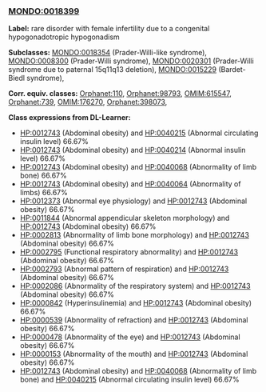 
### [MONDO:0018399](http://purl.obolibrary.org/obo/MONDO_0018399)
**Label:** rare disorder with female infertility due to a congenital hypogonadotropic hypogonadism

**Subclasses:** [MONDO:0018354](http://purl.obolibrary.org/obo/MONDO_0018354) (Prader-Willi-like syndrome), [MONDO:0008300](http://purl.obolibrary.org/obo/MONDO_0008300) (Prader-Willi syndrome), [MONDO:0020301](http://purl.obolibrary.org/obo/MONDO_0020301) (Prader-Willi syndrome due to paternal 15q11q13 deletion), [MONDO:0015229](http://purl.obolibrary.org/obo/MONDO_0015229) (Bardet-Biedl syndrome), 

**Corr. equiv. classes:** [Orphanet:110](http://www.orpha.net/ORDO/Orphanet_110), [Orphanet:98793](http://www.orpha.net/ORDO/Orphanet_98793), [OMIM:615547](http://purl.obolibrary.org/obo/OMIM_615547), [Orphanet:739](http://www.orpha.net/ORDO/Orphanet_739), [OMIM:176270](http://purl.obolibrary.org/obo/OMIM_176270), [Orphanet:398073](http://www.orpha.net/ORDO/Orphanet_398073), 

**Class expressions from DL-Learner:**

- [HP:0012743](http://purl.obolibrary.org/obo/HP_0012743) (Abdominal obesity) and [HP:0040215](http://purl.obolibrary.org/obo/HP_0040215) (Abnormal circulating insulin level) 66.67%
- [HP:0012743](http://purl.obolibrary.org/obo/HP_0012743) (Abdominal obesity) and [HP:0040214](http://purl.obolibrary.org/obo/HP_0040214) (Abnormal insulin level) 66.67%
- [HP:0012743](http://purl.obolibrary.org/obo/HP_0012743) (Abdominal obesity) and [HP:0040068](http://purl.obolibrary.org/obo/HP_0040068) (Abnormality of limb bone) 66.67%
- [HP:0012743](http://purl.obolibrary.org/obo/HP_0012743) (Abdominal obesity) and [HP:0040064](http://purl.obolibrary.org/obo/HP_0040064) (Abnormality of limbs) 66.67%
- [HP:0012373](http://purl.obolibrary.org/obo/HP_0012373) (Abnormal eye physiology) and [HP:0012743](http://purl.obolibrary.org/obo/HP_0012743) (Abdominal obesity) 66.67%
- [HP:0011844](http://purl.obolibrary.org/obo/HP_0011844) (Abnormal appendicular skeleton morphology) and [HP:0012743](http://purl.obolibrary.org/obo/HP_0012743) (Abdominal obesity) 66.67%
- [HP:0002813](http://purl.obolibrary.org/obo/HP_0002813) (Abnormality of limb bone morphology) and [HP:0012743](http://purl.obolibrary.org/obo/HP_0012743) (Abdominal obesity) 66.67%
- [HP:0002795](http://purl.obolibrary.org/obo/HP_0002795) (Functional respiratory abnormality) and [HP:0012743](http://purl.obolibrary.org/obo/HP_0012743) (Abdominal obesity) 66.67%
- [HP:0002793](http://purl.obolibrary.org/obo/HP_0002793) (Abnormal pattern of respiration) and [HP:0012743](http://purl.obolibrary.org/obo/HP_0012743) (Abdominal obesity) 66.67%
- [HP:0002086](http://purl.obolibrary.org/obo/HP_0002086) (Abnormality of the respiratory system) and [HP:0012743](http://purl.obolibrary.org/obo/HP_0012743) (Abdominal obesity) 66.67%
- [HP:0000842](http://purl.obolibrary.org/obo/HP_0000842) (Hyperinsulinemia) and [HP:0012743](http://purl.obolibrary.org/obo/HP_0012743) (Abdominal obesity) 66.67%
- [HP:0000539](http://purl.obolibrary.org/obo/HP_0000539) (Abnormality of refraction) and [HP:0012743](http://purl.obolibrary.org/obo/HP_0012743) (Abdominal obesity) 66.67%
- [HP:0000478](http://purl.obolibrary.org/obo/HP_0000478) (Abnormality of the eye) and [HP:0012743](http://purl.obolibrary.org/obo/HP_0012743) (Abdominal obesity) 66.67%
- [HP:0000153](http://purl.obolibrary.org/obo/HP_0000153) (Abnormality of the mouth) and [HP:0012743](http://purl.obolibrary.org/obo/HP_0012743) (Abdominal obesity) 66.67%
- [HP:0012743](http://purl.obolibrary.org/obo/HP_0012743) (Abdominal obesity) and [HP:0040068](http://purl.obolibrary.org/obo/HP_0040068) (Abnormality of limb bone) and [HP:0040215](http://purl.obolibrary.org/obo/HP_0040215) (Abnormal circulating insulin level) 66.67%


